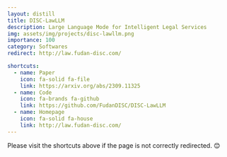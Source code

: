 ```yaml
---
layout: distill
title: DISC-LawLLM
description: Large Language Mode for Intelligent Legal Services
img: assets/img/projects/disc-lawllm.png
importance: 100
category: Softwares
redirect: http://law.fudan-disc.com/

shortcuts:
  - name: Paper
    icon: fa-solid fa-file
    link: https://arxiv.org/abs/2309.11325
  - name: Code
    icon: fa-brands fa-github
    link: https://github.com/FudanDISC/DISC-LawLLM
  - name: Homepage
    icon: fa-solid fa-house
    link: http://law.fudan-disc.com/
---
```


Please visit the shortcuts above if the page is not correctly redirected. 😊
